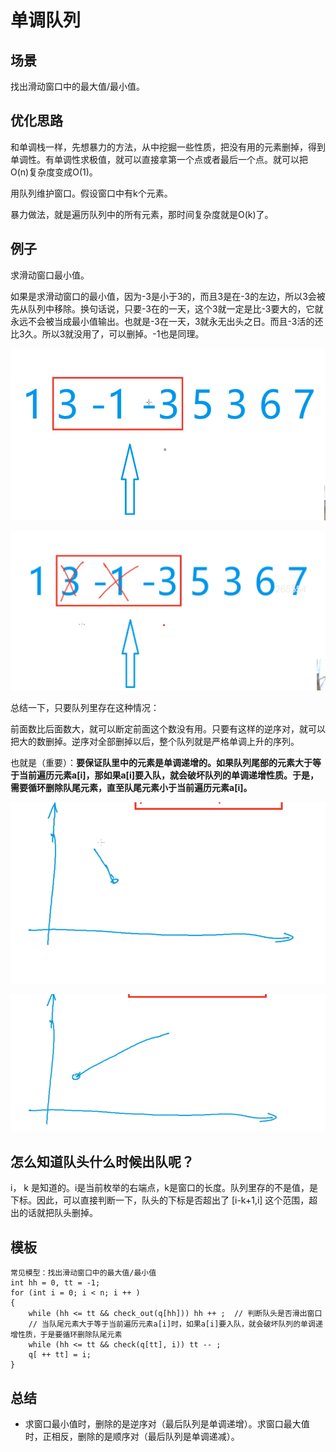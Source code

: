 # 单调队列

## 场景

找出滑动窗口中的最大值/最小值。

## 优化思路

和单调栈一样，先想暴力的方法，从中挖掘一些性质，把没有用的元素删掉，得到单调性。有单调性求极值，就可以直接拿第一个点或者最后一个点。就可以把O(n)复杂度变成O(1)。

用队列维护窗口。假设窗口中有k个元素。

暴力做法，就是遍历队列中的所有元素，那时间复杂度就是O(k)了。

## 例子

求滑动窗口最小值。

如果是求滑动窗口的最小值，因为-3是小于3的，而且3是在-3的左边，所以3会被先从队列中移除。换句话说，只要-3在的一天，这个3就一定是比-3要大的，它就永远不会被当成最小值输出。也就是-3在一天，3就永无出头之日。而且-3活的还比3久。所以3就没用了，可以删掉。-1也是同理。

![](imgs/1.png)

![](imgs/2.png)

总结一下，只要队列里存在这种情况：

前面数比后面数大，就可以断定前面这个数没有用。只要有这样的逆序对，就可以把大的数删掉。逆序对全部删掉以后，整个队列就是严格单调上升的序列。

也就是（重要）：**要保证队里中的元素是单调递增的。如果队列尾部的元素大于等于当前遍历元素a[i]，那如果a[i]要入队，就会破坏队列的单调递增性质。于是，需要循环删除队尾元素，直至队尾元素小于当前遍历元素a[i]。**

![](imgs/3.png)

![](imgs/4.png)

## 怎么知道队头什么时候出队呢？

i， k 是知道的。i是当前枚举的右端点，k是窗口的长度。队列里存的不是值，是下标。因此，可以直接判断一下，队头的下标是否超出了 [i-k+1,i] 这个范围，超出的话就把队头删掉。

## 模板

```
常见模型：找出滑动窗口中的最大值/最小值
int hh = 0, tt = -1;
for (int i = 0; i < n; i ++ )
{
    while (hh <= tt && check_out(q[hh])) hh ++ ;  // 判断队头是否滑出窗口
    // 当队尾元素大于等于当前遍历元素a[i]时，如果a[i]要入队，就会破坏队列的单调递增性质，于是要循环删除队尾元素
    while (hh <= tt && check(q[tt], i)) tt -- ;
    q[ ++ tt] = i;
}
```

## 总结

- 求窗口最小值时，删除的是逆序对（最后队列是单调递增）。求窗口最大值时，正相反，删除的是顺序对（最后队列是单调递减）。
